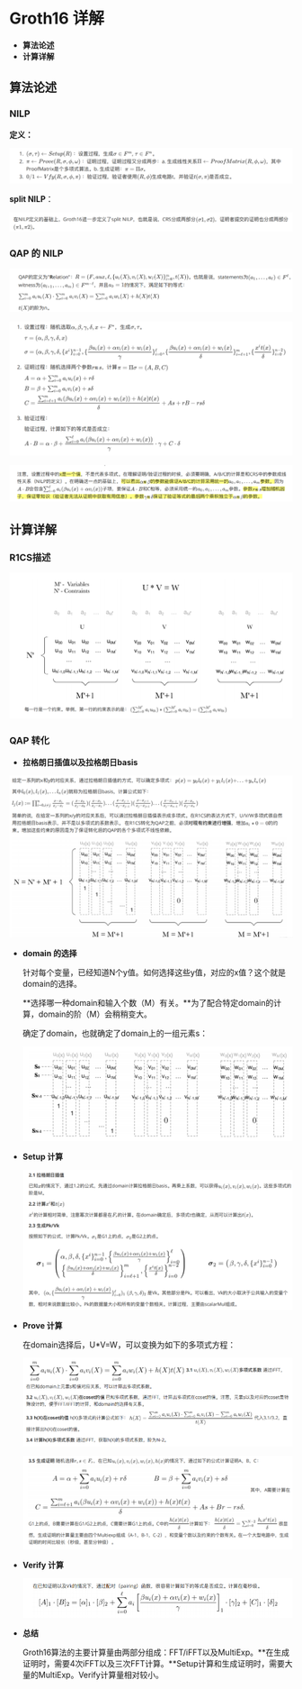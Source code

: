 # Groth16 详解

- **算法论述**
- **计算详解**

## 算法论述

### NILP

**定义：**

![image-20210216200742782](https://raw.githubusercontent.com/Whisker17/ImageStoreService/main/img/20210216200926.png)

**split NILP**：

![image-20210216201236377](https://raw.githubusercontent.com/Whisker17/ImageStoreService/main/img/20210216201237.png)

### QAP 的 NILP

![image-20210216204152269](https://raw.githubusercontent.com/Whisker17/ImageStoreService/main/img/20210216204153.png)

![image-20210216204217272](https://raw.githubusercontent.com/Whisker17/ImageStoreService/main/img/20210216204219.png)

![image-20210216205133740](https://raw.githubusercontent.com/Whisker17/ImageStoreService/main/img/20210216205135.png)

## 计算详解

### **R1CS**描述

![image-20210218100454085](https://raw.githubusercontent.com/Whisker17/ImageStoreService/main/img/20210218100520.png)

### QAP 转化

- **拉格朗日插值以及拉格朗日basis**

![image-20210218101956053](https://raw.githubusercontent.com/Whisker17/ImageStoreService/main/img/20210218101957.png)

- **domain 的选择**

  针对每个变量，已经知道N个y值。如何选择这些y值，对应的x值？这个就是domain的选择。

  **选择哪⼀种domain和输⼊个数（M）有关。**为了配合特定domain的计算，domain的阶（M）会稍稍变⼤。

  确定了domain，也就确定了domain上的⼀组元素s：

  ![image-20210218103638563](https://raw.githubusercontent.com/Whisker17/ImageStoreService/main/img/20210218103639.png)

- **Setup 计算**

  ![image-20210218103720011](https://raw.githubusercontent.com/Whisker17/ImageStoreService/main/img/20210218103721.png)

- **Prove 计算**

  在domain选择后，U*V=W，可以变换为如下的多项式⽅程：

  ![image-20210218103842154](https://raw.githubusercontent.com/Whisker17/ImageStoreService/main/img/20210218103843.png)

  ![image-20210218103853699](https://raw.githubusercontent.com/Whisker17/ImageStoreService/main/img/20210218103854.png)

- **Verify 计算**

  ![image-20210218105124216](https://raw.githubusercontent.com/Whisker17/ImageStoreService/main/img/20210218105125.png)

- **总结**

  Groth16算法的主要计算量由两部分组成：FFT/iFFT以及MultiExp。**在⽣成证明时，需要4次iFFT以及三次FFT计算。**Setup计算和⽣成证明时，需要⼤量的MultiExp。Verify计算量相对较小。